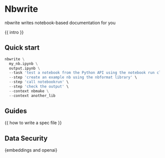 # Nbwrite

nbwrite writes notebook-based documentation for you

{{ intro }}


## Quick start

```python
nbwrite \
  my_nb.ipynb \
  output.ipynb \
  --task 'test a notebook from the Python API using the notebook run class' \
  --step 'create an example nb using the nbformat library' \
  --step 'call notebookrun' \
  --step 'check the output' \
  --context nbmake \
  --context another_lib
```

## Guides

{{ how to write a spec file }}

## Data Security

{embeddings and openai}